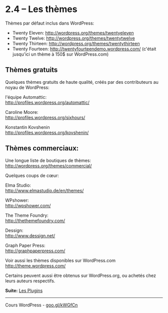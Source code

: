 # 2.4 – Les thèmes

Thèmes par défaut inclus dans WordPress:

* Twenty Eleven: http://wordpress.org/themes/twentyeleven
* Twenty Twelve: http://wordpress.org/themes/twentytwelve
* Twenty Thirteen: http://wordpress.org/themes/twentythirteen
* Twenty Fourteen: http://twentyfourteendemo.wordpress.com/
(c'était jusqu'ici un thème à 150$ sur WordPress.com)


## Thèmes gratuits 

Quelques thèmes gratuits de haute qualité, créés par des contributeurs au noyau de WordPress:

l'équipe Automattic:<br/>
http://profiles.wordpress.org/automattic/

Caroline Moore:<br/>
http://profiles.wordpress.org/sixhours/

Konstantin Kovshenin<br/>
http://profiles.wordpress.org/kovshenin/

## Thèmes commerciaux:

Une longue liste de boutiques de thèmes:<br/>
http://wordpress.org/themes/commercial/

Quelques coups de cœur:

Elma Studio:<br/>
http://www.elmastudio.de/en/themes/

WPshower:<br/>
http://wpshower.com/

The Theme Foundry:<br/>
http://thethemefoundry.com/

Dessign:<br/>
http://www.dessign.net/

Graph Paper Press:<br/>
http://graphpaperpress.com/

Voir aussi les thèmes disponibles sur WordPress.com<br/>
http://theme.wordpress.com/<br/>

Certains peuvent aussi être obtenus sur WordPress.org, ou achetés chez leurs auteurs respectifs.

**Suite:** [Les Plugins](05-Plugins.md)

******

Cours WordPress - [goo.gl/kWGfCn](https://github.com/ms-studio/cours-WP-fr/)
